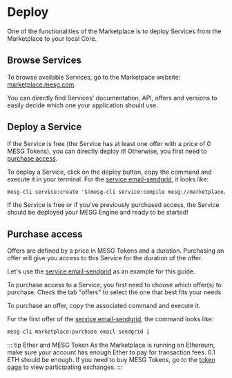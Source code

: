 # Deploy

One of the functionalities of the Marketplace is to deploy Services from the Marketplace to your local Core.

## Browse Services

To browse available Services, go to the Marketpace website: [marketplace.mesg.com](https://marketplace.mesg.com).

You can directly find Services' documentation, API, offers and versions to easily decide which one your application should use.

## Deploy a Service

If the Service is free (the Service has at least one offer with a price of 0 MESG Tokens), you can directly deploy it! Otherwise, you first need to [purchase access](#purchase-access).

To deploy a Service, click on the deploy button, copy the command and execute it in your terminal.
For the [service email-sendgrid](https://marketplace.mesg.com/services/email-sendgrid), it looks like:
```bash
mesg-cli service:create "$(mesg-cli service:compile mesg://marketplace/service/8mcRi836QZZmYAvt2o7RgHdUjsvGsdnPdSHVBq25jjyB)"
```

If the Service is free or if you've previously purchased access, the Service should be deployed your MESG Engine and ready to be started!

## Purchase access

Offers are defined by a price in MESG Tokens and a duration. Purchasing an offer will give you access to this Service for the duration of the offer.

Let's use the [service email-sendgrid](https://marketplace.mesg.com/services/email-sendgrid) as an example for this guide.

To purchase access to a Service, you first need to choose which offer(s) to purchase. Check the tab "offers" to select the one that best fits your needs.

To purchase an offer, copy the associated command and execute it.

For the first offer of the [service email-sendgrid](https://marketplace.mesg.com/services/email-sendgrid), the command looks like:
```bash
mesg-cli marketplace:purchase email-sendgrid 1
```

::: tip Ether and MESG Token
As the Marketplace is running on Ethereum, make sure your account has enough Ether to pay for transaction fees. 0.1 ETH should be enough. If you need to buy MESG Tokens, go to the [token page](https://mesg.com/token/) to view participating exchanges.
:::
